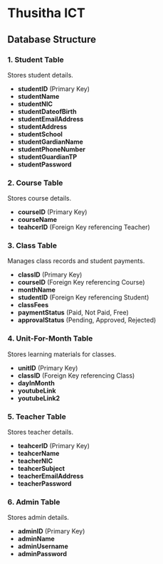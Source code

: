# Thusitha ICT
## Database Structure

### 1. Student Table
Stores student details.
- **studentID** (Primary Key)
- **studentName**
- **studentNIC**
- **studentDateofBirth**
- **studentEmailAddress**
- **studentAddress**
- **studentSchool**
- **studentGardianName**
- **studentPhoneNumber**
- **studentGuardianTP**
- **studentPassword**

### 2. Course Table
Stores course details.
- **courseID** (Primary Key)
- **courseName**
- **teahcerID** (Foreign Key referencing Teacher)

### 3. Class Table
Manages class records and student payments.
- **classID** (Primary Key)
- **courseID** (Foreign Key referencing Course)
- **monthName**
- **studentID** (Foreign Key referencing Student)
- **classFees**
- **paymentStatus** (Paid, Not Paid, Free)
- **approvalStatus** (Pending, Approved, Rejected)

### 4. Unit-For-Month Table
Stores learning materials for classes.
- **unitID** (Primary Key)
- **classID** (Foreign Key referencing Class)
- **dayInMonth**
- **youtubeLink**
- **youtubeLink2**

### 5. Teacher Table
Stores teacher details.
- **teahcerID** (Primary Key)
- **teahcerName**
- **teacherNIC**
- **teahcerSubject**
- **teacherEmailAddress**
- **teacherPassword**

### 6. Admin Table
Stores admin details.
- **adminID** (Primary Key)
- **adminName**
- **adminUsername**
- **adminPassword**
